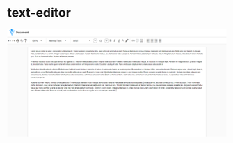 # text-editor
![Screenshot](https://github.com/cchaynes112/text-editor/blob/master/screenshot.png?raw=true)
